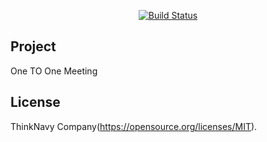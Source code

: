 
<p align="center">
<a href="http://thinknavy.net/images/logoHR.svg"><img src="http://thinknavy.net/images/logoHR.svg" alt="Build Status"></a>

## Project
One TO One Meeting

## License

ThinkNavy Company(https://opensource.org/licenses/MIT).
